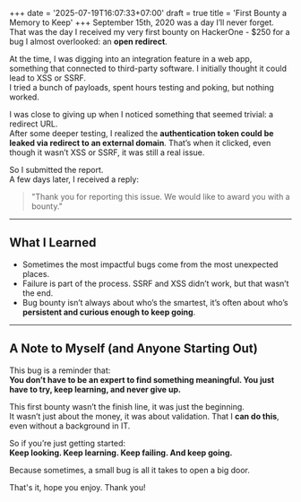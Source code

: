 +++
date = '2025-07-19T16:07:33+07:00'
draft = true
title = 'First Bounty a Memory to Keep'
+++
September 15th, 2020 was a day I’ll never forget.  
That was the day I received my very first bounty on HackerOne - $250 for a bug I almost overlooked: an **open redirect**.

At the time, I was digging into an integration feature in a web app, something that connected to third-party software. I initially thought it could lead to XSS or SSRF.  
I tried a bunch of payloads, spent hours testing and poking, but nothing worked.

I was close to giving up when I noticed something that seemed trivial: a redirect URL.  
After some deeper testing, I realized the **authentication token could be leaked via redirect to an external domain**. That’s when it clicked, even though it wasn’t XSS or SSRF, it was still a real issue.

So I submitted the report.  
A few days later, I received a reply:

> "Thank you for reporting this issue. We would like to award you with a bounty."

---

## What I Learned

- Sometimes the most impactful bugs come from the most unexpected places.
- Failure is part of the process. SSRF and XSS didn’t work, but that wasn’t the end.
- Bug bounty isn’t always about who’s the smartest, it’s often about who’s **persistent and curious enough to keep going**.

---

## A Note to Myself (and Anyone Starting Out)

This bug is a reminder that:  
**You don’t have to be an expert to find something meaningful. You just have to try, keep learning, and never give up.**

This first bounty wasn’t the finish line, it was just the beginning.  
It wasn’t just about the money, it was about validation. That I **can do this**, even without a background in IT.

So if you’re just getting started:  
**Keep looking. Keep learning. Keep failing. And keep going.**

Because sometimes, a small bug is all it takes to open a big door.

That's it, hope you enjoy. Thank you!
